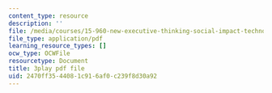 ```yaml
---
content_type: resource
description: ''
file: /media/courses/15-960-new-executive-thinking-social-impact-technology-projects-fall-2017-spring-2018/2470ff3544081c916af0c239f8d30a92_EZCmSXZnT6Q.pdf
file_type: application/pdf
learning_resource_types: []
ocw_type: OCWFile
resourcetype: Document
title: 3play pdf file
uid: 2470ff35-4408-1c91-6af0-c239f8d30a92
---
```

